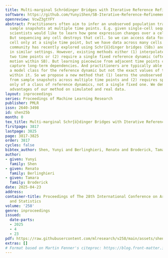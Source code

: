 ```yaml
---
title: Multi-marginal Schrödinger Bridges with Iterative Reference Refinement
software: https://github.com/YunyiShen/SB-Iterative-Reference-Refinement
openreview: VcwZ3gtYFY
abstract: Practitioners often aim to infer an unobserved population trajectory using
  sample snapshots at multiple time points. E.g. given single-cell sequencing data,
  scientists would like to learn how gene expression changes over a cell’s life cycle.
  But sequencing any cell destroys that cell. So we can access data for any particular
  cell only at a single time point, but we have data across many cells. The deep learning
  community has recently explored using Schr{ö}dinger bridges (SBs) and their extensions
  in similar settings. However, existing methods either (1) interpolate between just
  two time points or (2) require a single fixed reference dynamic (often set to Brownian
  motion within SB). But learning piecewise from adjacent time points can fail to
  capture long-term dependencies. And practitioners are typically able to specify
  a model class for the reference dynamic but not the exact values of the parameters
  within it. So we propose a new method that (1) learns the unobserved trajectories
  from sample snapshots across multiple time points and (2) requires specification
  only of a class of reference dynamics, not a single fixed one. We demonstrate the
  advantages of our method on simulated and real data.
layout: inproceedings
series: Proceedings of Machine Learning Research
publisher: PMLR
issn: 2640-3498
id: shen25b
month: 0
tex_title: Multi-marginal Schr{ö}dinger Bridges with Iterative Reference Refinement
firstpage: 3817
lastpage: 3825
page: 3817-3825
order: 3817
cycles: false
bibtex_author: Shen, Yunyi and Berlinghieri, Renato and Broderick, Tamara
author:
- given: Yunyi
  family: Shen
- given: Renato
  family: Berlinghieri
- given: Tamara
  family: Broderick
date: 2025-04-23
address:
container-title: Proceedings of The 28th International Conference on Artificial Intelligence
  and Statistics
volume: '258'
genre: inproceedings
issued:
  date-parts:
  - 2025
  - 4
  - 23
pdf: https://raw.githubusercontent.com/mlresearch/v258/main/assets/shen25b/shen25b.pdf
extras: []
# Format based on Martin Fenner's citeproc: https://blog.front-matter.io/posts/citeproc-yaml-for-bibliographies/
---
```

